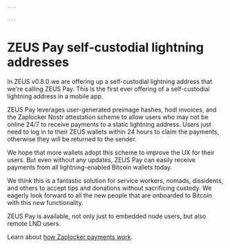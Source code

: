 ```yaml
---

---
```


# ZEUS Pay self-custodial lightning addresses

In ZEUS v0.8.0 we are offering up a self-custodial lightning address that we're calling ZEUS Pay. This is the first ever offering of a self-custodial lightning address in a mobile app.

ZEUS Pay leverages user-generated preimage hashes, hodl invoices, and the Zaplocker Nostr attestation scheme to allow users who may not be online 24/7 to receive payments to a static lightning address. Users just need to log in to their ZEUS wallets within 24 hours to claim the payments, otherwise they will be returned to the sender.

We hope that more wallets adopt this scheme to improve the UX for their users. But even without any updates, ZEUS Pay can easily receive payments from all lightning-enabled Bitcoin wallets today.

We think this is a fantastic solution for service workers, nomads, dissidents, and others to accept tips and donations without sacrificing custody. We eagerly look forward to all the new people that are onboarded to Bitcoin with this new functionality.

ZEUS Pay is available, not only just to embedded node users, but also remote LND users.

Learn about [how Zaplocker payments work](https://github.com/supertestnet/zaplocker#how-it-works).